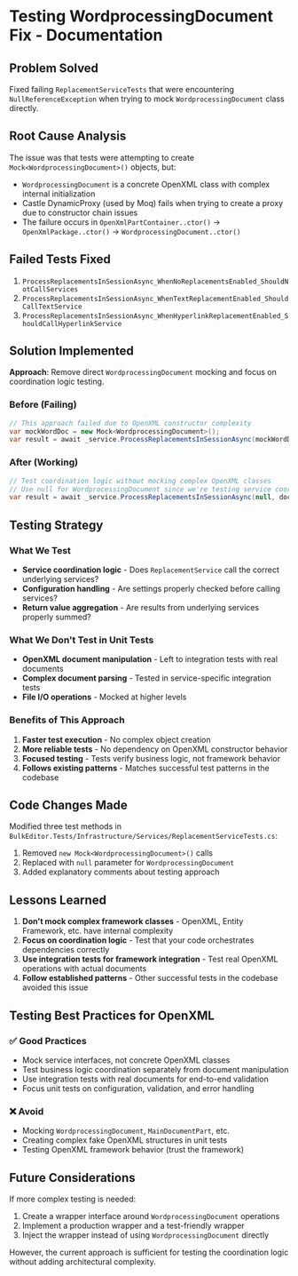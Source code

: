 # Testing WordprocessingDocument Fix - Documentation

## Problem Solved

Fixed failing `ReplacementServiceTests` that were encountering `NullReferenceException` when trying to mock `WordprocessingDocument` class directly.

## Root Cause Analysis

The issue was that tests were attempting to create `Mock<WordprocessingDocument>()` objects, but:

- `WordprocessingDocument` is a concrete OpenXML class with complex internal initialization
- Castle DynamicProxy (used by Moq) fails when trying to create a proxy due to constructor chain issues
- The failure occurs in `OpenXmlPartContainer..ctor()` → `OpenXmlPackage..ctor()` → `WordprocessingDocument..ctor()`

## Failed Tests Fixed

1. `ProcessReplacementsInSessionAsync_WhenNoReplacementsEnabled_ShouldNotCallServices`
2. `ProcessReplacementsInSessionAsync_WhenTextReplacementEnabled_ShouldCallTextService`
3. `ProcessReplacementsInSessionAsync_WhenHyperlinkReplacementEnabled_ShouldCallHyperlinkService`

## Solution Implemented

**Approach**: Remove direct `WordprocessingDocument` mocking and focus on coordination logic testing.

### Before (Failing)

```csharp
// This approach failed due to OpenXML constructor complexity
var mockWordDoc = new Mock<WordprocessingDocument>();
var result = await _service.ProcessReplacementsInSessionAsync(mockWordDoc.Object, document, CancellationToken.None);
```

### After (Working)

```csharp
// Test coordination logic without mocking complex OpenXML classes
// Use null for WordprocessingDocument since we're testing service coordination, not OpenXML operations
var result = await _service.ProcessReplacementsInSessionAsync(null, document, CancellationToken.None);
```

## Testing Strategy

### What We Test

- **Service coordination logic** - Does `ReplacementService` call the correct underlying services?
- **Configuration handling** - Are settings properly checked before calling services?
- **Return value aggregation** - Are results from underlying services properly summed?

### What We Don't Test in Unit Tests

- **OpenXML document manipulation** - Left to integration tests with real documents
- **Complex document parsing** - Tested in service-specific integration tests
- **File I/O operations** - Mocked at higher levels

### Benefits of This Approach

1. **Faster test execution** - No complex object creation
2. **More reliable tests** - No dependency on OpenXML constructor behavior
3. **Focused testing** - Tests verify business logic, not framework behavior
4. **Follows existing patterns** - Matches successful test patterns in the codebase

## Code Changes Made

Modified three test methods in `BulkEditor.Tests/Infrastructure/Services/ReplacementServiceTests.cs`:

1. Removed `new Mock<WordprocessingDocument>()` calls
2. Replaced with `null` parameter for `WordprocessingDocument`
3. Added explanatory comments about testing approach

## Lessons Learned

1. **Don't mock complex framework classes** - OpenXML, Entity Framework, etc. have internal complexity
2. **Focus on coordination logic** - Test that your code orchestrates dependencies correctly
3. **Use integration tests for framework integration** - Test real OpenXML operations with actual documents
4. **Follow established patterns** - Other successful tests in the codebase avoided this issue

## Testing Best Practices for OpenXML

### ✅ Good Practices

- Mock service interfaces, not concrete OpenXML classes
- Test business logic coordination separately from document manipulation
- Use integration tests with real documents for end-to-end validation
- Focus unit tests on configuration, validation, and error handling

### ❌ Avoid

- Mocking `WordprocessingDocument`, `MainDocumentPart`, etc.
- Creating complex fake OpenXML structures in unit tests
- Testing OpenXML framework behavior (trust the framework)

## Future Considerations

If more complex testing is needed:

1. Create a wrapper interface around `WordprocessingDocument` operations
2. Implement a production wrapper and a test-friendly wrapper
3. Inject the wrapper instead of using `WordprocessingDocument` directly

However, the current approach is sufficient for testing the coordination logic without adding architectural complexity.
